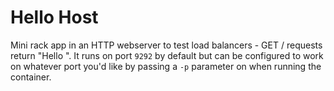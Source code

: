 # Hello Host

Mini rack app in an HTTP webserver to test load balancers - GET / requests return "Hello <hostname>". It runs on port `9292` by default but can be configured to work on whatever port you'd like by passing a `-p` parameter on when running the container.
